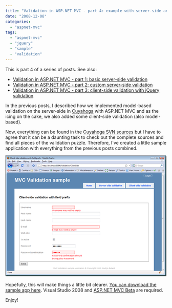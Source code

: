 ```yaml
---
title: "Validation in ASP.NET MVC - part 4: example with server-side and client-side validation"
date: "2008-12-08"
categories: 
  - "aspnet-mvc"
tags: 
  - "aspnet-mvc"
  - "jquery"
  - "sample"
  - "validation"
---
```


This is part 4 of a series of posts. See also:

- [Validation in ASP.NET MVC - part 1: basic server-side validation](https://blogs.taiga.nl/martijn/2008/11/26/validation-in-asp.net-mvc-part-1-basic-server-side-validation)
- [Validation in ASP.NET MVC - part 2: custom server-side validation](https://blogs.taiga.nl/martijn/2008/11/27/validation-in-asp.net-mvc-part-2-custom-server-side-validation)
- [Validation in ASP.NET MVC - part 3: client-side validation with jQuery validation](https://blogs.taiga.nl/martijn/2008/12/08/validation-in-asp.net-mvc-part-3-client-side-validation-with)

In the previous posts, I described how we implemented model-based validation on the server-side in [Cuyahoga](http://cuyahoga-project.org) with ASP.NET MVC and as the icing on the cake, we also added some client-side validation (also model-based).

Now, everything can be found in the [Cuyahoga SVN sources](https://cuyahoga.svn.sourceforge.net/svnroot/cuyahoga/trunk/) but I have to agree that it can be a daunting task to check out the complete sources and find all pieces of the validation puzzle. Therefore, I've created a little sample application with everything from the previous posts combined.

[![validation-sample-app](images/validation-sample-app_thumb.png)](http://blogs.taiga.nl/images/blogs_taiga_nl/martijn/WindowsLiveWriter/Val.NETMVCpart4examplewithserversideandc_13761/validation-sample-app_2.png)

Hopefully, this will make things a little bit clearer. [You can download the sample app here](https://blogs.taiga.nl/martijn/wp-content/uploads/subtext/MvcValidationSample.zip). Visual Studio 2008 and [ASP.NET MVC Beta](http://www.microsoft.com/Downloads/details.aspx?FamilyID=a24d1e00-cd35-4f66-baa0-2362bdde0766&displaylang=en) are required.

Enjoy!
